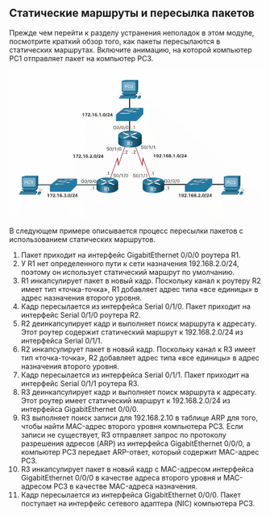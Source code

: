 <!-- 16.1.1 -->
## Статические маршруты и пересылка пакетов

Прежде чем перейти к разделу устранения неполадок в этом модуле, посмотрите краткий обзор того, как пакеты пересылаются в статических маршрутах. Включите анимацию, на которой компьютер PC1 отправляет пакет на компьютер PC3.

![](./assets/16.1.1.gif)

В следующем примере описывается процесс пересылки пакетов с использованием статических маршрутов.

1. Пакет приходит на интерфейс GigabitEthernet 0/0/0 роутера R1.
2. У R1 нет определенного пути к сети назначения 192.168.2.0/24, поэтому он использует статический маршрут по умолчанию.
3. R1 инкапсулирует пакет в новый кадр. Поскольку канал к роутеру R2 имеет тип «точка-точка», R1 добавляет адрес типа «все единицы» в адрес назначения второго уровня.
4. Кадр пересылается из интерфейса Serial 0/1/0. Пакет приходит на интерфейс Serial 0/1/0 роутера R2.
5. R2 деинкапсулирует кадр и выполняет поиск маршрута к адресату. Этот роутер содержит статический маршрут к 192.168.2.0/24 из интерфейса Serial 0/1/1.
6. R2 инкапсулирует пакет в новый кадр. Поскольку канал к R3 имеет тип «точка-точка», R2 добавляет адрес типа «все единицы» в адрес назначения второго уровня.
7. Кадр пересылается из интерфейса Serial 0/1/1. Пакет приходит на интерфейс Serial 0/1/1 роутера R3.
8. R3 деинкапсулирует кадр и выполняет поиск маршрута к адресату. Этот роутер имеет статический маршрут к 192.168.2.0/24 из интерфейса GigabitEthernet 0/0/0.
9. R3 выполняет поиск записи для 192.168.2.10 в таблице ARP для того, чтобы найти MAC-адрес второго уровня компьютера PC3. Если записи не существует, R3 отправляет запрос по протоколу разрешения адресов (ARP) из интерфейса GigabitEthernet 0/0/0, а компьютер PC3 передает ARP-ответ, который содержит MAC-адрес PC3.
10. R3 инкапсулирует пакет в новый кадр с MAC-адресом интерфейса GigabitEthernet 0/0/0 в качестве адреса второго уровня и MAC-адресом PC3 в качестве MAC-адреса назначения.
11. Кадр пересылается из интерфейса GigabitEthernet 0/0/0. Пакет поступает на интерфейс сетевого адаптера (NIC) компьютера PC3.

<!-- 16.1.2 -->
<!-- quiz -->
